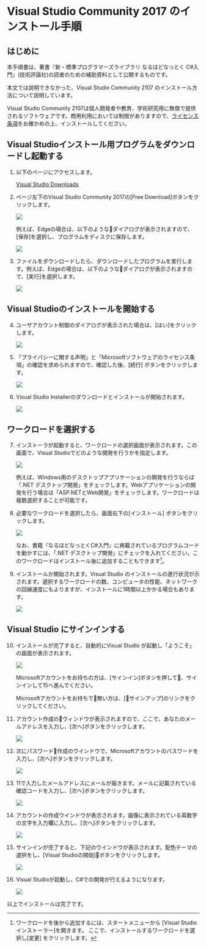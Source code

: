 # Visual Studio Community 2017 のインストール手順

## はじめに

本手順書は、著書『新・標準プログラマーズライブラリ なるほどなっとく C#入門』(技術評論社)の読者のための補助資料として公開するものです。

本文では説明できなかった、Visual Studio Community 2107 のインストール方法について説明しています。

Visual Studio Community 2107は個人開発者や教育、学術研究用に無償で提供されるソフトウェアです。商用利用においては制限がありますので、[ライセンス条項](https://visualstudio.microsoft.com/ja/license-terms/mlt553321/)をお確かめの上、インストールしてください。

## Visual Studioインストール用プログラムをダウンロードし起動する

1. 以下のページにアクセスします。

    [Visual Studio Downloads](https://visualstudio.microsoft.com/ja/downloads)

2. ページ左下のVisual Studio Community 2017の[Free Download]ボタンをクリックします。

    ![](images/vsinstall01.png)

    例えば、Edgeの場合は、以下のようなダイアログが表示されますので、[保存]を選択し、プログラムをディスクに保存します。

    ![](images/vsinstall02.png)

3. ファイルをダウンロードしたら、ダウンロードしたプログラムを実行します。例えば、Edgeの場合は、以下のようなダイアログが表示されますので、[実行]を選択します。

    ![](images/vsinstall03.png)

## Visual Studioのインストールを開始する

4. ユーザアカウント制御のダイアログが表示された場合は、[はい]をクリックします。

    ![](images/vsinstall04.png)


6. 「プライバシーに関する声明」と「Microsoftソフトウェアのライセンス条項」の確認を求められますので、確認した後、[続行] ボタンをクリックします。

    ![](images/vsinstall05.png)

7. Visual Studio Installerのダウンロードとインストールが開始されます。

    ![](images/vsinstall06.png)

## ワークロードを選択する

7. インストーラが起動すると、ワークロードの選択画面が表示されます。この画面で、Visual Studioでどのような開発を行うかを指定します。

    ![](images/vsinstall07.png)

   例えば、Windows用のデスクトップアプリケーションの開発を行うならば「.NET デスクトップ開発」をチェックします。Webアプリケーションの開発を行う場合は「ASP.NETとWeb開発」をチェックします。ワークロードは複数選択することが可能です。 
   
9. 必要なワークロードを選択したら、画面右下の[インストール] ボタンをクリックします。

    ![](images/vsinstall08.png)

    なお、書籍『なるほどなっとくC#入門』に掲載されているプログラムコードを動かすには、「.NET デスクトップ開発」にチェックを入れてください。このワークロードはインストール後に追加することもできます[^1]。

10. インストールか開始されます。Visual Studio のインストールの進行状況が示されます。選択するワークロードの数、コンピュータの性能、ネットワークの回線速度にもよりますが、インストールに1時間以上かかる場合もあります。

    ![](images/vsinstall09.png)

## Visual Studio にサインインする

10. インストールが完了すると、自動的にVisual Studio が起動し「ようこそ」の画面が表示されます。

    ![](images/vsinstall10.png)


    Microsoftアカウントをお持ちの方は、[サインイン]ボタンを押して、サインインして15へ進んでください。

    Microsoftアカウントをお持ちで無い方は、[サインアップ]のリンクをクリックしてください。

11. アカウント作成のウィンドウが表示されますので、ここで、あなたのメールアドレスを入力し、[次へ]ボタンをクリックします。

    ![](images/vsinstall11.png)

12. 次にパスワード作成のウインドウで、Microsoftアカウントのパスワードを入力し、[次へ]ボタンをクリックします。

    ![](images/vsinstall12.png)


13. 11で入力したメールアドレスにメールが届きます。メールに記載されている確認コードを入力し、[次へ]ボタンをクリックします。

    ![](images/vsinstall13.png)

14. アカウントの作成ウインドウが表示されます。画像に表示されている英数字の文字を入力欄に入力し、[次へ]ボタンをクリックします。

    ![](images/vsinstall14.png)


15. サインインが完了すると、下記のウインドウが表示されます。配色テーマの選択をし、[Visual Studioの開始]ボタンをクリックします。

    ![](images/vsinstall15.png)

16. Visual Studioが起動し、C#での開発が行えるようになります。

    ![](images/vsinstall16.png)

以上でインストールは完了です。

[^1]: ワークロードを後から追加するには、スタートメニューから [Visual Studio インストーラー]を開きます。 ここで、インストールするワークロードを選択し[変更] をクリックします。

